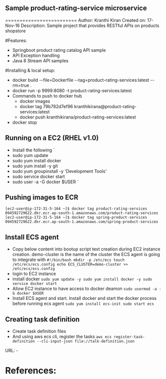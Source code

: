 ## Sample product-rating-service microservice
=========================
Author: Kranthi Kiran
Created on: 17-Nov-16
Description: Sample project that provides RESTful APIs on products shopstore

#Features:
- Springboot product rating catalog API sample
- API Exception handling
- Java 8 Stream API samples

#Installing & local setup:
 - docker build --file=Dockerfile \--tag=product-rating-services:latest --rm=true .
 - docker run -p 9999:8080 -t product-rating-services:latest
 - Commands to push to docker hub
 	- docker images
 	- docker tag 79b782d7ef96 kranthikirana@product-rating-services:latest
 	- docker push kranthikirana/product-rating-services:latest
 - docker stop <containerId>
## Running on a EC2 (RHEL v1.0)
 - Install the following
 `
  - sudo yum update
  - sudo yum install docker
  - sudo yum install -y git
  - sudo yum groupinstall -y 'Development Tools'
  - sudo service docker start
  - sudo user -a -G docker $USER
 `
## Pushing images to ECR
 `
  [ec2-user@ip-172-31-5-164 ~]$ docker tag product-rating-services 094592729622.dkr.ecr.ap-south-1.amazonaws.com/product-rating-services
  [ec2-user@ip-172-31-5-164 ~]$ docker tag spring-product-services 094592729622.dkr.ecr.ap-south-1.amazonaws.com/spring-product-services
 `
## Install ECS agent
  - Copy below content into bootup script text creation during EC2 instance creation.
    demo-cluster is the name of the cluster the ECS agent is going to integrate with
  `
    #!/bin/bash
    mkdir -p /etc/ecs
    touch /etc/ecs/ecs.config
    echo ECS_CLUSTER=demo-cluster >> /etc/ecs/ecs.config
  `
  - login to EC2 instance
  - install docker
  `
    sudo yum update -y
    sudo yum install docker -y
    sudo service docker start
  `
  - Allow EC2 instance to have access to docker deamon
  `
    sudo usermod -a -G docker $USER
  `
  - Install ECS agent and start. Install docker and start the docker process before running ecs agent
  `
    sudo yum install ecs-init
    sudo start ecs
  `

## Creating task definition
 - Create task definition files
 - And using aws ecs cli, register the tasks
 `
 aws ecs register-task-definition --cli-input-json file://talk-definition.json
 `

URL:
	-

References:
=======
